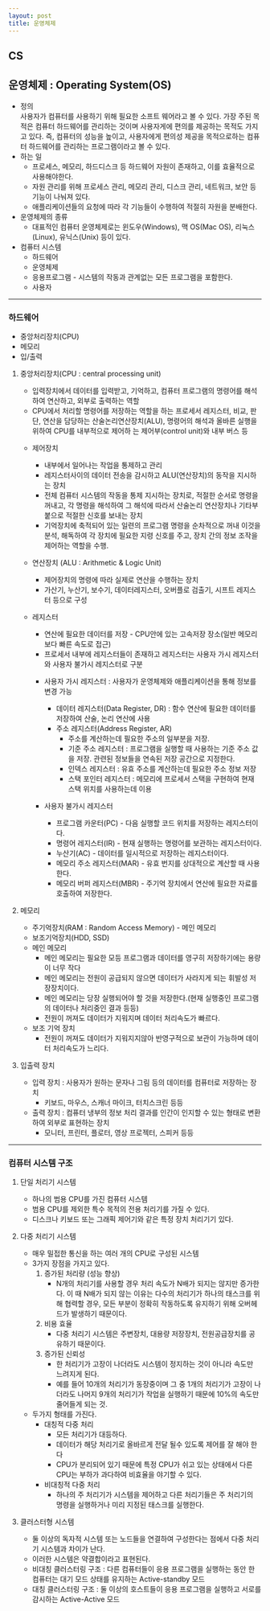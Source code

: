 ```yaml
---
layout: post
title: 운영체제
---
```


## CS

## 운영체제 : Operating System(OS)
- 정의 <br>
    사용자가 컴퓨터를 사용하기 위해 필요한 소프트 웨어라고 볼 수 있다. 
    가장 주된 목적은 컴퓨터 하드웨어를 관리하는 것이며 사용자게에 편의를 제공하는 목적도 가지고 있다. 
    즉, 컴퓨터의 성능을 높이고, 사용자에게 편의성 제공을 목적으로하는 컴퓨터 하드웨어를 관리하는 프로그램이라고 볼 수 있다.
- 하는 일 
    - 프로세스, 메모리, 하드디스크 등 하드웨어 자원이 존재하고, 이를 효율적으로 사용해야한다.
    - 자원 관리를 위해 프로세스 관리, 메모리 관리, 디스크 관리, 네트워크, 보안 등 기능이 나눠져 있다.
    - 애플리케이션들의 요청에 따라 각 기능들이 수행하여 적절히 자원을 분배한다.
- 운영체제의 종류 
    - 대표적인 컴퓨터 운영체제로는 윈도우(Windows), 맥 OS(Mac OS), 리눅스(Linux), 유닉스(Unix) 등이 있다.
- 컴퓨터 시스템
    - 하드웨어
    - 운영체제
    - 응용프로그램 - 시스템의 작동과 관계없는 모든 프로그램을 포함한다.
    - 사용자
    
-----
### 하드웨어

- 중앙처리장치(CPU)
- 메모리
- 입/출력


1. 중앙처리장치(CPU : central processing unit)
    - 입력장치에서 데이터를 입력받고, 기억하고, 컴퓨터 프로그램의 명령어를 해석하여 연산하고, 외부로 출력하는 역할
    - CPU에서 처리할 명령어를 저장하는 역할을 하는 프로세서 레지스터, 비교, 판단, 연산을 담당하는 산술논리연산장치(ALU), 명령어의 해석과 올바른 실행을 위하여 CPU를 내부적으로 제어하     는 제어부(control unit)와 내부 버스 등
  
  
    * 제어장치
        - 내부에서 일어나는 작업을 통제하고 관리
        - 레지스터사이의 데이터 전송을 감시하고 ALU(연산장치)의 동작을 지시하는 장치
        - 전체 컴퓨터 시스템의 작동을 통제 지시하는 장치로, 적절한 순서로 명령을 꺼내고, 각 명령을 해석하여 그 해석에 따라서 산술논리 연산장치나 기타부붙으로 적절한 신호를 보내는 장치
        - 기억장치에 축적되어 있는 일련의 프로그램 명령을 순차적으로 꺼내 이것을 분석, 해독하여 각 장치에 필요한 지령 신호를 주고, 장치 간의 정보 조작을 제어하는 역할을 수행.


    * 연산장치 (ALU : Arithmetic & Logic Unit)
        - 제어장치의 명령에 따라 실제로 연산을 수행하는 장치
        - 가산기, 누산기, 보수기, 데이터레지스터, 오버플로 검출기, 시프트 레지스터 등으로 구성


    * 레지스터
        - 연산에 필요한 데이터를 저장 - CPU안에 있는 고속저장 장소(일반 메모리보다 빠른 속도로 접근)
        - 프로세서 내부에 레지스터들이 존재하고 레지스터는 사용자 가시 레지스터와 사용자 불가시 레지스터로 구분
  
  
        + 사용자 가시 레지스터 : 사용자가 운영체제와 애플리케이션을 통해 정보를 변경 가능
            - 데이터 레지스터(Data Register, DR) : 함수 연산에 필요한 데이터를 저장하여 산술, 논리 연산에 사용
            - 주소 레지스터(Address Register, AR)
                - 주소를 계산하는데 필요한 주소의 일부분을 저장.
                - 기준 주소 레지스터 : 프로그램을 실행할 때 사용하는 기준 주소 값을 저장. 관련된 정보들을 연속된 저장 공간으로 지정한다.
                - 인덱스 레지스터 : 유효 주소를 계산하는데 필요한 주소 정보 저장
                - 스택 포인터 레지스터 : 메모리에 프로세서 스택을 구현하여 현재 스택 위치를 사용하는데 이용

        + 사용자 불가시 레지스터
            - 프로그램 카운터(PC) - 다음 실행할 코드 위치를 저장하는 레지스터이다. 
            - 명령어 레지스터(IR) - 현재 실행하는 명령어를 보관하는 레지스터이다. 
            - 누산기(AC) - 데이터를 일시적으로 저장하는 레지스터이다.
            - 메모리 주소 레지스터(MAR) - 유효 번지를 상대적으로 계산할 때 사용한다.
            - 메모리 버퍼 레지스터(MBR) - 주기억 장치에서 연산에 필요한 자료를 호출하여 저장한다.
        

2. 메모리

    - 주기억장치(RAM : Random Access Memory) - 메인 메모리
    - 보조기억장치(HDD, SSD)

    * 메인 메모리
        - 메인 메모리는 필요한 모등 프로그램과 데이터를 영구히 저장하기에는 용량이 너무 작다
        - 메인 메모리는 전원이 공급되지 않으면 데이터가 사라지게 되는 휘발성 저장장치이다.
        - 메인 메모리는 당장 실행되어야 할 것을 저장한다.(현재 실행중인 프로그램의 데이터나 처리중인 결과 등등)
        - 전원이 꺼져도 데이터가 지워지며 데이터 처리속도가 빠르다.
    * 보조 기억 장치
        - 전원이 꺼져도 데이터가 지워지지않아 반영구적으로 보관이 가능하며 데이터 처리속도가 느리다.
3. 입출력 장치
    - 입력 장치 : 사용자가 원하는 문자나 그림 등의 데이터를 컴퓨터로 저장하는 장치
        - 키보드, 마우스, 스캐너 마이크, 터치스크린 등등
    - 출력 장치 : 컴퓨터 냉부의 정보 처리 결과를 인간이 인지할 수 있는 형태로 변환하여 외부로 표현하는 장치
        - 모니터, 프린터, 플로터, 영상 프로젝터, 스피커 등등

-----

### 컴퓨터 시스템 구조
1. 단일 처리기 시스템
    - 하나의 범용 CPU를 가진 컴퓨터 시스템
    - 범용 CPU를 제외한 특수 목적의 전용 처리기를 가질 수 있다.
    - 디스크나 키보드 또는 그래픽 제어기와 같은 특정 장치 처리기기 있다.
    
2. 다중 처리기 시스템
    - 매우 밀접한 통신을 하는 여러 개의 CPU로 구성된 시스템
    - 3가지 장점을 가지고 있다.
        1. 증가된 처리량 (성능 향상)
            - N개의 처리기를 사용할 경우 처리 속도가 N배가 되지는 않지만 증가한다. 이 때 N배가 되지 않는 이유는 다수의 처리기가 하나의               태스크를 위해 협력할 경우, 모든 부분이 정확히 작동하도록 유지하기 위해 오버헤드가 발생하기 때문이다.
        2. 비용 효율
            - 다중 처리기 시스템은 주변장치, 대용량 저장장치, 전원공급장치를 공유하기 때문이다.
        3. 증가된 신뢰성
            - 한 처리기가 고장이 나더라도 시스템이 정지하는 것이 아니라 속도만 느려지게 된다.
            - 예를 들어 10개의 처리기가 동장중이며 그 중 1개의 처리기가 고장이 나더라도 나머지 9개의 처리기가 작업을 실행하기 때문에 10%의 속도만 줄어들게 되는 것.
    - 두가지 형태를 가진다.
        - 대칭적 다중 처리
            - 모든 처리기가 대등하다.
            - 데이터가 해당 처리기로 올바르게 전달 될수 있도록 제어를 잘 해야 한다
            - CPU가 분리되어 있기 때문에 특정 CPU가 쉬고 있는 상태에서 다른 CPU는 부하가 과다하여 비효율을 야기할 수 있다.
        - 비대칭적 다중 처리
            - 하나의 주 처리기가 시스템을 제어하고 다른 처리기들은 주 처리기의 명령을 실행하거나 미리 지정된 태스크를 실행한다.
          
3. 클러스터형 시스템
    - 둘 이상의 독자적 시스템 또는 노드들을 연결하여 구성한다는 점에서 다중 처리기 시스템과 차이가 난다.
    - 이러한 시스템은 약결합이라고 표현된다.
    - 비대칭 클러스터링 구조 : 다른 컴퓨터들이 응용 프로그램을 실행하는 동안 한 컴퓨터는 대기 모드 상태를 유지하는 Active-standby 모드
    - 대칭 클러스터링 구조 : 둘 이상의 호스트들이 응용 프로그램을 실행하고 서로를 감시하는 Active-Active 모드
